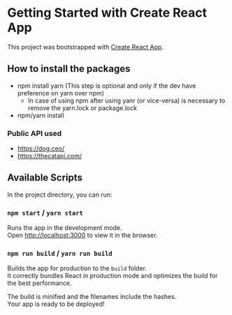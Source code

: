 # Getting Started with Create React App

This project was bootstrapped with [Create React App](https://github.com/facebook/create-react-app).

## How to install the packages

- npm install yarn (This step is optional and only if the dev have preference on yarn over npm)
    - In case of using npm after using yanr (or vice-versa) is necessary to remove the yarn.lock or package.lock
- npm/yarn install

### Public API used

- https://dog.ceo/
- https://thecatapi.com/

## Available Scripts

In the project directory, you can run:


### `npm start` / `yarn start`

Runs the app in the development mode.\
Open [http://localhost:3000](http://localhost:3000) to view it in the browser.

### `npm run build` / `yarn run build`

Builds the app for production to the `build` folder.\
It correctly bundles React in production mode and optimizes the build for the best performance.

The build is minified and the filenames include the hashes.\
Your app is ready to be deployed!